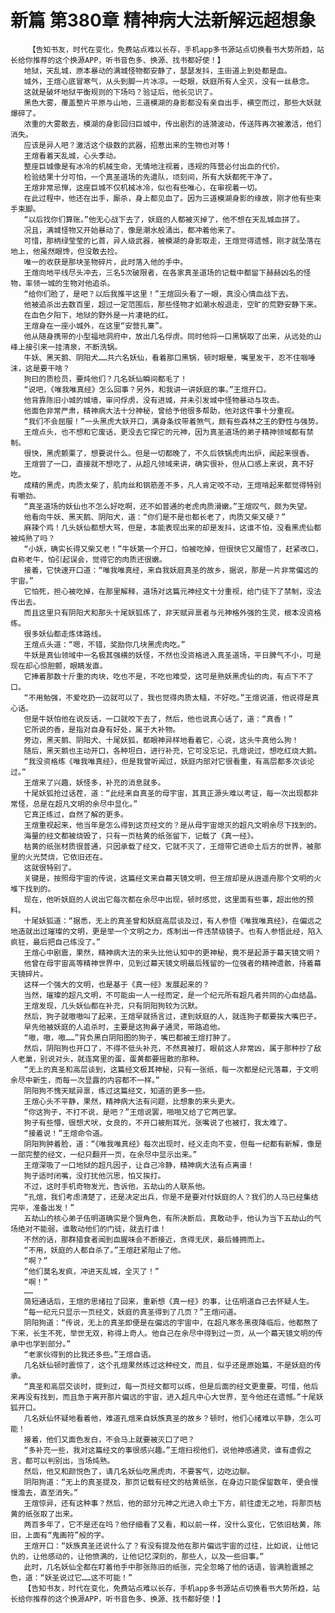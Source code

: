 # 新篇 第380章 精神病大法新解远超想象
        【告知书友，时代在变化，免费站点难以长存，手机app多书源站点切换看书大势所趋，站长给你推荐的这个换源APP，听书音色多、换源、找书都好使！】
       地狱，天乱城，原本暴动的满城怪物都安静了，瑟瑟发抖，主街道上到处都是血。
       城外，王煊心底冒寒气，从头到脚一片冰凉。一眨眼，妖庭所有人全灭，没有一丝悬念。
       这就是破坏地狱平衡规则的下场吗？验证后，他长见识了。
       黑色大雾，覆盖整片平原与山地，三道模湖的身影都没有亲自出手，横空而过，那些大妖就爆碎了。
       浓重的大雾散去，模湖的身影回归巨城中，传出剧烈的涟漪波动，传送阵再次被激活，他们消失。
       应该是异人吧？激活这个级数的武器，招惹出来的生物也对等！
       王煊看着天乱城，心头季动。
       整座巨城像是有冰冷的机械生命，无情地注视着，违规的阵营必付出血的代价。
       检验结果十分可怕，一个真圣道场的先遣队，顷刻间，所有大妖都死干净了。
       王煊非常忌惮，这座巨城不仅机械冰冷，似也有些唯心，在审视着一切。
       在此过程中，他还在出手，厮杀，身上都见血了。因为三道模湖身影的缘故，刚才他有些束手束脚。
       “以后找你们算账。”他无心战下去了，妖庭的人都被灭掉了，他不想在天乱城血拼了。
       况且，满城怪物又开始暴动了，像是潮水般涌出，都冲着他来了。
       可惜，那柄绿莹莹的匕首，异人级武器，被模湖的身影取走，王煊觉得遗憾，刚才就坠落在地上，他虽然眼馋，但没敢去捡。
       唯一的收获是那块圣物碎片，此时落入他的手中。
       王煊向地平线尽头冲去，三名5次破限者，在各家真圣道场的记载中都留下赫赫凶名的怪物，率领一城的生物对他追杀。
       “给你们脸了，是吧？以后我推平这里！”王煊回头看了一眼，真没心情血战下去。
       他被追杀出去数百里，超过一定范围后，那些怪物才如潮水般退走，空旷的荒野安静下来。
       在血色夕阳下，地狱的野外是一片凄艳的红。
       王煊身在一座小城外，在这里“安营扎寨”。
       他从随身携带的小型福地洞府中，放出几名俘虏。同时他将一口黑锅取了出来，从远处的山峰上接引来一挂清泉，不断洗锅。
       牛妖、黑天鹅、阴阳犬……共六名妖仙，看着那口黑锅，顿时眼晕，嘴里发干，忍不住咽唾沫，这是要干啥？
       狗曰的质检员，要炖他们？几名妖仙瞬间都毛了！
       “说吧，《唯我唯真经》怎么回事？另外，和我讲一讲妖庭的事。”王煊开口。
       他背靠陈旧小城的城墙，审问俘虏，没有进城，并未引发城中怪物暴动与攻击。
       他面色非常严肃，精神病大法十分神秘，曾给予他很多帮助，他对这件事十分重视。
       “我们不会屈服！”一头黑虎大妖开口，满身条纹带着煞气，颇有些森林之王的野性与强势。
       王煊点头，也不想和它废话，更没去它探它的元神，因为真圣道场的弟子精神领域都有禁制。
       很快，黑虎颤栗了，想要说什么。但是一切都晚了，不久后铁锅虎肉出炉，闻起来很香。
       王煊尝了一口，直接就不想吃了，从超凡领域来讲，确实很补，但从口感上来说，真不好吃。
       成精的黑虎，肉质太柴了，肌肉丝和钢筋差不多，凡人肯定咬不动，王煊啃起来都觉得特别有嚼劲。
       “真圣道场的妖仙也不怎么好吃啊，还不如普通的老虎肉质滑嫩。”王煊叹气，颇为失望。
       他看向牛妖、黑天鹅、阴阳犬，道：“你们是不是也都长老了，肉质又柴又硬？”
       麻辣个鸡！几头妖仙都想大骂，但是，本能表现出来的却是发抖，这谁不怕，没看黑虎仙都被炖熟了吗？
       “小妖，确实长得又柴又老！”牛妖第一个开口，怕被吃掉，但很快它又醒悟了，赶紧改口，自称老牛，怕引起误会，觉得它的肉质还很嫩。
       接着，它快速开口道：“唯我唯真经，来自我妖庭真圣的故乡，据说，那是一片非常偏远的宇宙。”
       它怕死，担心被吃掉，在那里解释，道场对这篇元神经文十分重视，给门徒下了禁制，没法传出去。
       而且这里只有阴阳犬和那头十尾妖狐练了，非天赋异禀者与元神格外强的生灵，根本没资格练。
       很多妖仙都走炼体路线。
       王煊点头道：“嗯，不错，奖励你几块黑虎肉吃。”
       牛妖是真仙领域中一名极其强横的妖怪，不然也没资格进入真圣道场，平日脾气不小，可是现在却心惊胆颤，眼睛发直。
       它捧着那数十斤重的肉块，吃也不是，不吃也难受，这可是熟妖黑虎仙的肉，有点下不了口。
       “不用勉强，不爱吃扔一边就可以了，我也觉得肉质太糙，不好吃。”王煊说道，他说得是真心话。
       但是牛妖怕他在说反话，一口就咬下去了，然后，他也说真心话了，道：“真香！”
       它所说的香，是指对自身有好处，属于大补物。
       旁边，黑天鹅、阴阳犬、十尾妖狐，都眼神异样地看着它，心说，这头牛真他么狗！
       随后，黑天鹅也主动开口，各种坦白，进行补充，它可没忘记，孔煊说过，想吃红烧大鹅。
       “我没资格练《唯我唯真经》，但是我曾听闻过，妖庭内部对它很看重，有高层都多次谈论过。”
       王煊来了兴趣，妖怪多，补充的消息就多。
       十尾妖狐抢过话茬，道：“此经来自真圣的母宇宙，其真正源头难以考证，每一次出现都非常怪，总是在超凡文明的余尽中显化。”
       它真正练过，自然了解的更多。
       王煊重视起来，他当年是怎么得到这页经文的？是从母宇宙熄灭的超凡文明余尽下找到的。
       海量的经文都被烧毁了，只有一页枯黄的纸张留下，记载了《真一经》。
       枯黄的纸张材质很普通，只因承载了经文，它就不灭了，王煊带它进命土后方的世界，被那里的火光焚烧，它依旧还在。
       这就很特别了。
       关键是，按照母宇宙的传说，这篇经文来自幕天镜文明，但王煊却是从逍遥舟那个文明的火堆下找到的。
       现在，他听妖庭的人说出它每次都在余尽中出现，顿时感觉，这里面有些事，超出他的预料。
       十尾妖狐道：“据悉，无上的真圣曾和妖庭高层谈及过，有人参悟《唯我唯真经》，在偏远之地造就出过璀璨的文明，更是举一个文明之力，炼制出一件违禁级镜子。也有人参悟此经，陷入疯狂，最后把自己练没了。”
       王煊心中剧震，果然，精神病大法的来头比他认知中的更神秘，竟不是起源于幕天镜文明？
       他曾在母宇宙高等精神世界中，见到过幕天镜文明最后残留的一位强者的精神遗骸，持着幕天镜碎片。
       这样一个强大的文明，也是基于《真一经》发展起来的？
       当然，璀璨的超凡文明，不可能由一人一经而定，是一个纪元所有超凡者共同的心血结晶。
       王煊发现，几头妖仙都在补充，只有阴阳狗较为沉默。
       然后，狗子就嗷嗷叫了起来，王煊早就扬言过，逮到妖庭的人，就连狗子都要挨大嘴巴子。
       早先他被妖庭的人追杀时，主要是这狗鼻子通灵，带路追他。
       “嗷，嗷，嗷……”背负黑白阴阳图的狗子，嘴巴都被王煊打肿了。
       然后，阴阳狗也开口了，不得不低头补充，不然真被打，眼前这人非常凶，属于那种抄了敌人老巢，别说对头，就连窝里的蛋，蛋黄都要摇散的那种。
       “无上的真圣和高层谈到，这篇经文极其神秘，只有一张纸，每一次都是纪元落幕，于文明余尽中新生，而每一次显露的内容都不一样。”
       阴阳狗不愧天赋异禀，练过这篇经文，知道的更多一些。
       王煊心头不平静，果然，精神病大法有问题，比想象的来头更大。
       “你这狗子，不打不说，是吧？”王煊说罢，啪啪又给了它两巴掌。
       狗子有些懵，很想犬吠，女良的，不开口被削耳光，张嘴说了也被打，我太难了。
       “接着说！”王煊命令道。
       阴阳狗肿着脸，道：“《唯我唯真经》每次出现时，经义走向不变，但每一纪都有新解，像是一部完整的经文，一纪只翻开一页，在余尽中显示出来。”
       王煊深吸了一口地狱的超凡因子，让自己冷静，精神病大法有点离谱！
       狗子适时闭嘴，没打扰他沉思，怕又挨打。
       不过，这时手机奇物发光，告诉他，五劫山的人联系他。
       “孔煊，我们考虑清楚了，还是决定出兵，你是不是要对付妖庭的人？我们的人马已经集结完毕，准备出发！”
       五劫山的核心弟子伍明道确实是个狠角色，有所决断后，真敢动手，他认为当下五劫山的气场绝对不能弱，谁敢动他们的门徒，就去打谁！
       不然的话，那群猎食者闻到血腥味会不断接近，贪得无厌，最后蜂拥而上。
       “不用，妖庭的人都自杀了。”王煊赶紧阻止了他。
       “啊？”
       “他们莫名发疯，冲进天乱城，全灭了！”
       “啊！”
       ……
       简短通话后，王煊的思绪拉了回来，重新想《真一经》的事，让伍明道自己去怀疑人生。
       “每一纪元只显示一页经文，妖庭的真圣得到了几页？”王煊问道。
       阴阳狗道：“传说，无上的真圣即便是在偏远的宇宙中，在超凡寒冬黑夜降临后，他都熬了下来，长生不死，举世无双，称得上奇人。他自己在余尽中得到过一页，从一个幕天镜文明的传承中也学到部分。”
       “老家伙得到的比我还多些。”王煊自语。
       几名妖仙顿时震惊了，这个孔煊果然练过这种经文，而且，似乎还是原始篇，不是妖庭的传承。
       “真圣和高层交谈时，提到过，每一页经文都可以练，但是后面的经文更重要。可惜，他后来再没有找到，而且急于离开那片偏远的宇宙，进入超凡中心大世界，至今他还在遗憾。”十尾妖狐开口。
       几名妖仙怀疑地看着他，难道孔煊来自妖族真圣的故乡？顿时，他们心绪难以平静，怎么可能！
       接着，他们又面色发白，不会马上就要被灭口了吧？
       “多补充一些，我对这篇经文的事很感兴趣。”王煊扫视他们，说他神感通灵，谁有虚假之言，都可以判别出，当场炖熟。
       然后，他又和颜悦色了，请几名妖仙吃黑虎肉，不要客气，边吃边聊。
       阴阳狗道：“无上的真圣提及，那页记载有经文的枯黄纸张，在身边只能保留数年，便会慢慢澹去，直至消失。”
       王煊惊异，还有这种事？然后，他的部分元神之光进入命土下方，前往虚无之地，将那页枯黄的纸张取了出来。
       两百多年了，它不是还在吗？他仔细看了又看，和以前一样，没什么变化，它依旧枯黄，陈旧，上面有“鬼画符”般的字。
       王煊开口：“妖族真圣还说什么了？有没有提及他在那片偏远宇宙的过往，比如说，让他记仇的，让他感动的，让他愤满的，让他记忆深刻的，那些人，以及一些旧事。”
       此时，几名妖仙全都在盯着他手中那张陈旧的纸张，完全忽略了他的话语，皆满脸震撼之色，道：“妖圣说过它……这不可能！”
       【告知书友，时代在变化，免费站点难以长存，手机app多书源站点切换看书大势所趋，站长给你推荐的这个换源APP，听书音色多、换源、找书都好使！】